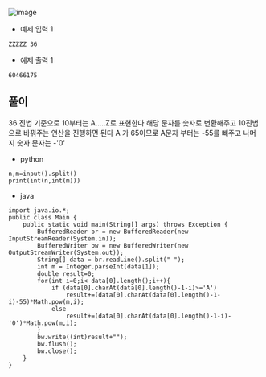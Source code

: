 ![image](https://github.com/kdfasdf/TIL/assets/96770726/7d8f15a0-cf8b-4abc-9f64-16aa5749a288)

- 예제 입력 1
```
ZZZZZ 36
```

- 예제 출력 1
```
60466175
```

## 풀이 
36 진법 기준으로 10부터는 A.....Z로 표현한다
해당 문자를 숫자로 변환해주고 10진법으로 바꿔주는 연산을 진행하면 된다
A 가 65이므로 A문자 부터는 -55를 뺴주고 나머지 숫자 문자는 -'0'

- python
```
n,m=input().split()
print(int(n,int(m)))
```

- java
```
import java.io.*;
public class Main {
    public static void main(String[] args) throws Exception {
        BufferedReader br = new BufferedReader(new InputStreamReader(System.in));
        BufferedWriter bw = new BufferedWriter(new OutputStreamWriter(System.out));
        String[] data = br.readLine().split(" ");
        int m = Integer.parseInt(data[1]);
        double result=0;
        for(int i=0;i< data[0].length();i++){
            if (data[0].charAt(data[0].length()-1-i)>='A')
                result+=(data[0].charAt(data[0].length()-1-i)-55)*Math.pow(m,i);
            else
                result+=(data[0].charAt(data[0].length()-1-i)-'0')*Math.pow(m,i);
        }
        bw.write((int)result+"");
        bw.flush();
        bw.close();
    }
}


```
